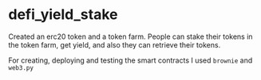 # defi_yield_stake

Created an erc20 token and a token farm. People can stake their tokens in the token farm, get yield, and also they can retrieve their tokens.

For creating, deploying and testing the smart contracts I used `brownie` and `web3.py`
